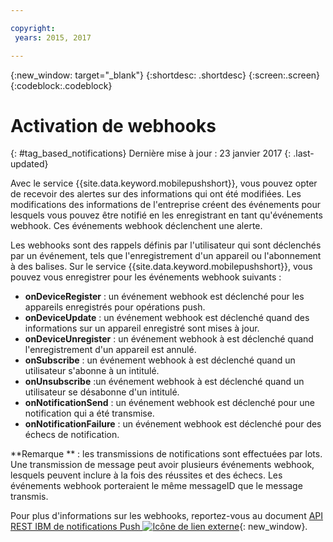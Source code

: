 ```yaml
---

copyright:
 years: 2015, 2017

---
```


{:new_window: target="_blank"}
{:shortdesc: .shortdesc}
{:screen:.screen}
{:codeblock:.codeblock}

# Activation de webhooks 
{: #tag_based_notifications}
Dernière mise à jour : 23 janvier 2017
{: .last-updated}


Avec le service {{site.data.keyword.mobilepushshort}}, vous pouvez opter de recevoir des alertes sur des informations qui ont été modifiées. Les modifications des informations de l'entreprise créent des événements pour lesquels vous pouvez être notifié en les enregistrant en tant qu'événements webhook. Ces événements webhook déclenchent une alerte. 

Les webhooks sont des rappels définis par l'utilisateur qui sont déclenchés par un événement, tels que l'enregistrement d'un appareil ou l'abonnement à des balises. Sur
le service {{site.data.keyword.mobilepushshort}}, vous pouvez vous enregistrer pour les événements webhook suivants : 

- **onDeviceRegister** : un événement webhook est déclenché pour les appareils enregistrés pour opérations push.
- **onDeviceUpdate** : un événement webhook est déclenché quand des informations sur un appareil enregistré sont mises à jour.
- **onDeviceUnregister** : un événement webhook à est déclenché quand l'enregistrement d'un appareil est annulé. 
- **onSubscribe** : un événement webhook à est déclenché quand un utilisateur s'abonne à un intitulé.
- **onUnsubscribe** :un événement webhook à est déclenché quand un utilisateur se désabonne d'un intitulé.
- **onNotificationSend** : un événement webhook est déclenché pour une notification qui a été transmise.
- **onNotificationFailure** : un événement webhook est déclenché pour des échecs de notification.


**Remarque ** : les transmissions de notifications sont effectuées par lots. Une transmission de message peut avoir plusieurs événements webhook, lesquels peuvent inclure à la fois des réussites et des échecs. 
Les événements webhook porteraient le même messageID que le message transmis. 

Pour plus d'informations sur les webhooks, reportez-vous au document [API REST IBM de notifications Push ![Icône de lien externe](../../icons/launch-glyph.svg "Icône de lien externe")](https://mobile.{DomainName}/imfpush/#/webhooks){: new_window}.
